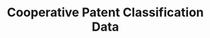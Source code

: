 ---
bigquery: https://console.cloud.google.com/bigquery?p=patents-public-data&d=cpc&page=dataset
citation: '“Cooperative Patent Classification” by the EPO and USPTO, for public use. '
contributors: EPO, USPTO
cost: None
description: Cooperative Patent Classification Data contains the scheme and definitions
  of the Cooperative Patent Classification system for classifying patent documents.
  The CPC is the result of a partnership between the EPO and the USPTO in their joint
  effort to develop a common, internationally compatible classification system for
  technical documents, in particular patent publications, which will be used by both
  offices in the patent granting process
documentation: https://www.cooperativepatentclassification.org/cpcSchemeAndDefinitions
last_edit: Mon, 04 Apr 2022 19:07:06 GMT
location: https://www.cooperativepatentclassification.org/index
maintained_by: USPTO, EPO
schema_fields: '[''residual_references'', ''limitingReferences'', ''breakdown_code'',
  ''level'', ''parents'', ''definition'', ''not_allocatable'', ''applicationReferences'',
  ''status'', ''synonyms'', ''title_full'', ''residualReferences'', ''informativeReferences'',
  ''ipcConcordant'', ''limiting_references'', ''application_references'', ''date_revised'',
  ''titlePart'', ''dateRevised'', ''children'', ''childGroups'', ''titleFull'', ''title_part'',
  ''informative_references'', ''breakdownCode'', ''symbol'', ''notAllocatable'', ''sizeCache'',
  ''glossary'', ''ipc_concordant'', ''child_groups'', ''additional_only'']'
shortname: cooperative_patent_classification
tags:
- patents
- science
title: Cooperative Patent Classification Data
uuid: 984374a7-16e9-4b35-9445-458daceb01bf
---